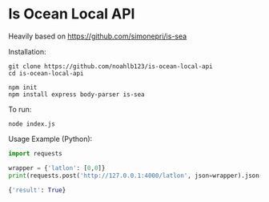 # Is Ocean Local API
Heavily based on https://github.com/simonepri/is-sea

Installation:
```
git clone https://github.com/noahlb123/is-ocean-local-api
cd is-ocean-local-api

npm init
npm install express body-parser is-sea
```
To run:
```
node index.js
```
Usage Example (Python):
```python
import requests

wrapper = {'latlon': [0,0]}
print(requests.post('http://127.0.0.1:4000/latlon', json=wrapper).json())
```
```python
{'result': True}
```
